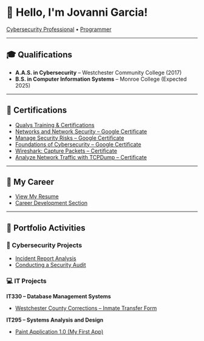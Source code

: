 # 👋 Hello, I'm Jovanni Garcia!  
[Cybersecurity Professional](https://www.linkedin.com/in/jovanni-g-b4487a27a) • [Programmer](https://github.com/JovanniG33?tab=repositories)

---

## 🎓 Qualifications

- **A.A.S. in Cybersecurity** – Westchester Community College (2017)  
- **B.S. in Computer Information Systems** – Monroe College (Expected 2025)

---

## 🧾 Certifications

- [Qualys Training & Certifications](https://github.com/JovanniG33/Qualys-Training-and-Certification)  
- [Networks and Network Security – Google Certificate](https://coursera.org/share/646e1aebcb4e3c4c61f40d57135dd115)  
- [Manage Security Risks – Google Certificate](https://coursera.org/share/22fd5d3b2ba21caa9773f21d2c9f1c52)  
- [Foundations of Cybersecurity – Google Certificate](https://coursera.org/share/a0be92d19fa68c54652abbba9848d628)  
- [Wireshark: Capture Packets – Certificate](https://coursera.org/share/ee425f559ec126fc57aed0c3b8ce7e0b)  
- [Analyze Network Traffic with TCPDump – Certificate](https://coursera.org/share/533bc3459494aa8dc2fcbd00affd0532)

---

## 📁 My Career

- [View My Resume](https://github.com/JovanniG33/JovanniG33/blob/main/Resume_2025.md)  
- [Career Development Section](https://github.com/JovanniG33/JovanniG33/blob/main/Career_Development_Section.md)

---

## 🧠 Portfolio Activities

### 🔐 Cybersecurity Projects
- [Incident Report Analysis](https://github.com/JovanniG33/Incident-Report-Analysis)  
- [Conducting a Security Audit](https://github.com/JovanniG33/Conducting-a-Security-Audit)

### 💻 IT Projects

**IT330 – Database Management Systems**  
- [Westchester County Corrections – Inmate Transfer Form](https://github.com/JovanniG33/Notification-Of-Inmate-Transfer)

**IT295 – Systems Analysis and Design**  
- [Paint Application 1.0 (My First App)](https://github.com/JovanniG33/Paint-App-1.0)
